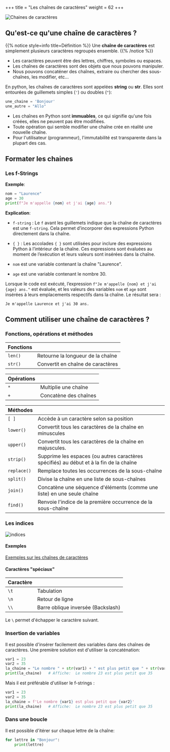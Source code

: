 +++
title = "Les chaînes de caractères"
weight =  62
+++

![Chaines de caractères](../chaines.jpeg?width=30vw)


## Qu'est-ce qu'une chaîne de caractères ?

{{% notice style=info title=Définition %}}
Une **chaîne de caractères** est simplement plusieurs caractères regroupés ensemble.
{{% /notice %}}

- Les caractères peuvent être des lettres, chiffres, symboles ou espaces.
- Les chaînes de caractères sont des objets que nous pouvons manipuler.
- Nous pouvons concaténer des chaînes, extraire ou chercher des sous-chaînes, les modifier, etc...

En python, les chaînes de caractères sont appelées **string** ou **str**. Elles sont entourées de guillemets simples (`'`) ou doubles (`"`):

```python
une_chaine = 'Bonjour'
une_autre = "Allo"
```

- Les chaînes en Python sont **immuables**, ce qui signifie qu'une fois créées, elles ne peuvent pas être modifiées. 
- Toute opération qui semble modifier une chaîne crée en réalité une nouvelle chaîne. 
- Pour l'utilisateur (programmeur), l'immutabilité est transparente dans la plupart des cas.

## Formater les chaines

### Les f-Strings

**Exemple**:
```python
nom = "Laurence"
age = 30
print(f"Je m'appelle {nom} et j'ai {age} ans.")
```

**Explication**:

- `f-string` : Le `f` avant les guillemets indique que la chaîne de caractères est une `f-string`. Cela permet d’incorporer des expressions Python directement dans la chaîne.
- `{ }` : Les accolades `{ }` sont utilisées pour inclure des expressions Python à l’intérieur de la chaîne. Ces expressions sont évaluées au moment de l’exécution et leurs valeurs sont insérées dans la chaîne.

- `nom` est une variable contenant la chaîne "Laurence".
- `age` est une variable contenant le nombre 30.

Lorsque le code est exécuté, l’expression `f"Je m'appelle {nom} et j'ai {age} ans."` est évaluée, et les valeurs des variables `nom` et `age` sont insérées à leurs emplacements respectifs dans la chaîne. Le résultat sera :

```plaintext
Je m'appelle Laurence et j'ai 30 ans.
```

## Comment utiliser une chaîne de caractères ?

### Fonctions, opérations et méthodes

| Fonctions |  |
| ---- | ----|
| `len()` | Retourne la longueur de la chaîne |
| `str()` | Convertit en chaîne de caractères |


| Opérations |  |
| ---- | ----|
| `*` | Multiplie une chaîne |
| `+` | Concatène des chaînes |


| Méthodes |  |
| ---- | ----|
| `[ ]` | Accède à un caractère selon sa position |
| `lower()` | Convertit tous les caractères de la chaîne en minuscules |
| `upper()` | Convertit tous les caractères de la chaîne en majuscules. |
| `strip()` | Supprime les espaces (ou autres caractères spécifiés) au début et à la fin de la chaîne |
| `replace()` | Remplace toutes les occurrences de la sous-chaîne |
| `split()` | Divise la chaîne en une liste de sous-chaînes |
| `join()` | Concatène une séquence d'éléments (comme une liste) en une seule chaîne |
| `find()` | Renvoie l'indice de la première occurrence de la sous-chaîne |

### Les indices

![indices](../chaine_01.png)

#### Exemples

[Exemples sur les chaînes de caractères](../exemples_caracteres.ipynb)

#### Caractères "spéciaux"


| Caractère |  |
| --- | --- |
| `\t` | Tabulation |
| `\n` | Retour de ligne |
| `\\` | Barre oblique inversée (Backslash) |

Le `\` permet d'échapper le caractère suivant.

### Insertion de variables

Il est possible d'insérer facilement des variables dans des chaînes de caractères.
Une première solution est d'utiliser la concaténation:

```python
var1 = 23
var2 = 35
la_chaine = "Le nombre " + str(var1) + " est plus petit que " + str(var2)
print(la_chaine)   # Affiche:  Le nombre 23 est plus petit que 35
```

Mais il est préférable d'utiliser le f-strings :

```python
var1 = 23
var2 = 35
la_chaine = f'Le nombre {var1} est plus petit que {var2}'
print(la_chaine)   # Affiche:  Le nombre 23 est plus petit que 35
```

### Dans une boucle

Il est possible d'itérer sur chaque lettre de la chaîne:

```python
for lettre in "Bonjour":
    print(lettre)
```